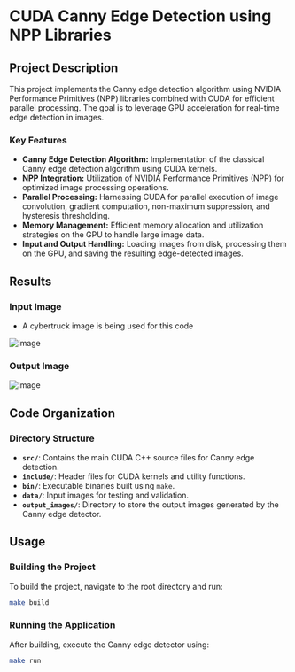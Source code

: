 # CUDA Canny Edge Detection using NPP Libraries

## Project Description

This project implements the Canny edge detection algorithm using NVIDIA Performance Primitives (NPP) libraries combined with CUDA for efficient parallel processing. The goal is to leverage GPU acceleration for real-time edge detection in images.

### Key Features

- **Canny Edge Detection Algorithm:** Implementation of the classical Canny edge detection algorithm using CUDA kernels.
- **NPP Integration:** Utilization of NVIDIA Performance Primitives (NPP) for optimized image processing operations.
- **Parallel Processing:** Harnessing CUDA for parallel execution of image convolution, gradient computation, non-maximum suppression, and hysteresis thresholding.
- **Memory Management:** Efficient memory allocation and utilization strategies on the GPU to handle large image data.
- **Input and Output Handling:** Loading images from disk, processing them on the GPU, and saving the resulting edge-detected images.


## Results

### Input Image
 - A cybertruck image is being used for this code

![image](https://github.com/user-attachments/assets/26970449-ac69-480f-8046-87d301c9c0db)

### Output Image
![image](https://github.com/user-attachments/assets/26a1a49e-b406-470e-8187-2528f1497e2f)


## Code Organization

### Directory Structure

- **`src/`**: Contains the main CUDA C++ source files for Canny edge detection.
- **`include/`**: Header files for CUDA kernels and utility functions.
- **`bin/`**: Executable binaries built using `make`.
- **`data/`**: Input images for testing and validation.
- **`output_images/`**: Directory to store the output images generated by the Canny edge detector.

## Usage

### Building the Project

To build the project, navigate to the root directory and run:

```bash
make build
```

### Running the Application
After building, execute the Canny edge detector using:

```bash
make run
```



